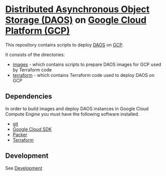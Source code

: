 # [Distributed Asynchronous Object Storage (DAOS)](https://docs.daos.io/) on [Google Cloud Platform (GCP)](https://cloud.google.com/)

This repository contains scripts to deploy [DAOS](https://docs.daos.io/) on [GCP](https://cloud.google.com/).

It consists of the directories:
- [images](images) - which contains scripts to prepare DAOS images for GCP used by Terraform code
- [terraform](terraform) - which contains Terraform code used to deploy DAOS on GCP

## Dependencies

In order to build images and deploy DAOS instances in Google Cloud Compute Engine you must have the following software installed.

- [git](https://git-scm.com/)
- [Google Cloud SDK](https://cloud.google.com/sdk/docs/install)
- [Packer](https://www.packer.io/downloads)
- [Terraform](https://www.terraform.io/downloads)

## Development

See [Development](docs/development.md)

